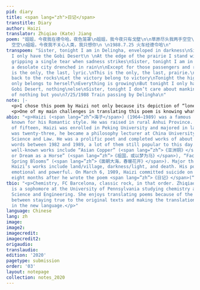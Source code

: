```yaml
---
pid: diary
title: <span lang="zh">日记</span>
transtitle: Diary
author: Haizi
translator: Zhiqiao (Kate) Jiang
poem: "姐姐，今夜我在德令哈，夜色笼罩\n姐姐，我今夜只有戈壁\n\n草原尽头我两手空空\n悲痛时握不住一颗泪滴\n姐姐，今夜我在德令哈\n这是雨水中一座荒凉的城\n\n除了那些路过的和居住的\n德令哈┄┄今夜\n这是唯一的，最后的，抒情。\n这是唯一的，最后的，草原。\n我把石头还给石头\n让胜利的胜利\n今夜青稞只属于她自己\n一切都在生长\n今夜我只有美丽的戈壁
  空空\n姐姐，今夜我不关心人类，我只想你\n \n1988.7.25 火车经德令哈\n"
transpoem: "Sister, tonight I am in Delingha, enveloped in darkness\nSister, tonight
  I only have the Gobi Desert\n \nAt the edge of the prairie I stand with empty hands\nBarely
  gripping a single tear when sadness strikes\nSister, tonight I am in Delingha\nIt’s
  a desolate city drenched in rain\n\nExcept for those passengers and residents,\nDelingha—tonight,\nThis
  is the only, the last, lyric.\nThis is the only, the last, prairie.\nI give rocks
  back to the rocks\nLet the victory belong to victory\nTonight the highland barley
  only belongs to herself\nEverything is growing\nBut tonight I only have the beautiful
  Gobi Desert, nothing\nelse\nSister, tonight I don’t care about mankind,\nI think
  of nothing but you\n7/25/1988 Train passing by Delingha\n"
note: |-
  <p>I chose this poem by Haizi not only because its depiction of “loneliness” deeply resonated with me, but also because of its imagery and rhythm, both of which I tried to preserve in my translation. <span lang=”zh”>《日记》 </span>(“Diary”) opens with the scene of the poet writing to his sister from the desert in a rainy and lonely night. The imagery of him standing alone facing the vast prairie just struck me when I was reading the poem for the first time. Haizi’s loneliness further develops as he describes that everything else is growing yet he owns nothing. The poem ends with my favorite line as the poet abandons his usual praise of nature and care of creatures. Rather, Haizi shows us a more personal and vulnerable side of him — a younger brother who misses his sister badly in a lonely desert.</p>
  <p>One of my main challenges in translating this poem is knowing what is important and what is not. For the second line in the second stanza, “<span lang=”zh”>悲痛时握不住一颗泪滴</span>,” some translations that I have found were stressing on translating <span lang=”zh”>颗</span>, a measure word for small round objects. But to me, the most important information in the sentence is the verb <span lang=”zh”>握</span>, which means “grip.” “Grip” is not a verb that is typically associated with tears; we normally say “wipe one’s tears.” The phrase “gripping one’s tears” includes the idea of the measure word <span lang=”zh”>颗</span> since it implies the metaphor that his teardrops are like glass balls. This imagery vividly depicts how hard the poet cries since his sadness materializes into something solid that can be grappled. “Grip” also reflects the pain that he is experiencing as he tightens his fingers and makes a fist.</p>
abio: "<p>Haizi (<span lang=”zh”>海子</span>) (1964–1989) was a famous Chinese poet
  known for his Romantic style. He was raised in rural Anhui Province. At the age
  of fifteen, Haizi was enrolled in Peking University and majored in law. When he
  was twenty-three, he became a philosophy lecturer at China University of Political
  Science and Law. He was a prolific poet and completed works of about two million
  words between 1982 and 1989, a lot of them still popular to this day. Some of Haizi’s
  well-known works include “Asian Copper” (<span lang=”zh”>《亚洲铜》</span>), “Motherland,
  or Dream as a Horse” (<span lang=”zh”>《祖国，或以梦为马》</span>), “Facing the Sea, with
  Spring Blooms” (<span lang=”zh”>《面朝大海，春暖花开》</span>). Major themes that appear in
  Haizi’s works include land/village, darkness/light, and death. His poems are expressive,
  emotional and powerful. On March 6, 1989, Haizi committed suicide on a train track,
  eight months after he wrote the poem <span lang=”zh”>《日记》</span>(“Diary”) on a train.</p>"
tbio: "<p>Chemistry, FC Barcelona, classic rock, in that order. Zhiqiao (Kate) Jiang
  is a sophomore at the University of Pennsylvania studying chemistry and Materials
  Science and Engineering. She enjoys translating poems because of the creative liberty
  between staying true to the original texts and making the translations sound natural
  in the new language.</p>"
language: Chinese
lang: zh
image: 
image2: 
imagecredit: 
imagecredit2: 
origaudio: 
translaudio: 
edition: '2020'
pagetype: submission
order: '03'
layout: notepage
collection: notes_2020
---
```

